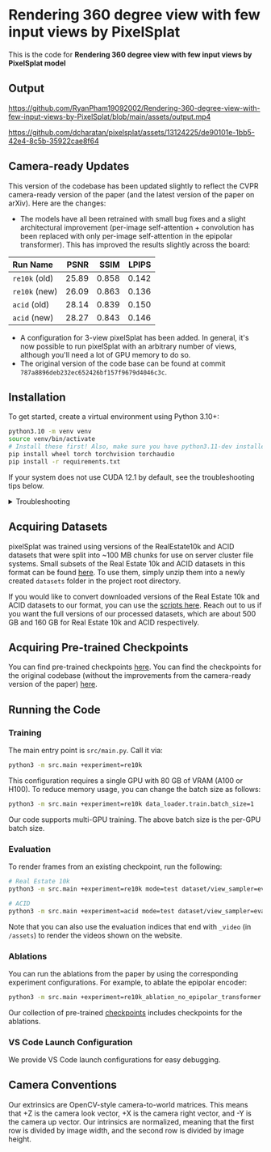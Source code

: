 # Rendering 360 degree view with few input views by PixelSplat


This is the code for **Rendering 360 degree view with few input views by PixelSplat model**

## Output
https://github.com/RyanPham19092002/Rendering-360-degree-view-with-few-input-views-by-PixelSplat/blob/main/assets/output.mp4

https://github.com/dcharatan/pixelsplat/assets/13124225/de90101e-1bb5-42e4-8c5b-35922cae8f64

## Camera-ready Updates

This version of the codebase has been updated slightly to reflect the CVPR camera-ready version of the paper (and the latest version of the paper on arXiv). Here are the changes:

* The models have all been retrained with small bug fixes and a slight architectural improvement (per-image self-attention + convolution has been replaced with only per-image self-attention in the epipolar transformer). This has improved the results slightly across the board:

| Run Name      | PSNR  | SSIM  | LPIPS |
| :------------ | ----: | ----: | ----: |
| `re10k` (old) | 25.89 | 0.858 | 0.142 |
| `re10k` (new) | 26.09 | 0.863 | 0.136 |
| `acid` (old)  | 28.14 | 0.839 | 0.150 |
| `acid` (new)  | 28.27 | 0.843 | 0.146 |

* A configuration for 3-view pixelSplat has been added. In general, it's now possible to run pixelSplat with an arbitrary number of views, although you'll need a lot of GPU memory to do so.
* The original version of the code base can be found at commit `787a8896deb232ec652426bf157f9679d4046c3c`.

## Installation

To get started, create a virtual environment using Python 3.10+:

```bash
python3.10 -m venv venv
source venv/bin/activate
# Install these first! Also, make sure you have python3.11-dev installed if using Ubuntu.
pip install wheel torch torchvision torchaudio
pip install -r requirements.txt
```

If your system does not use CUDA 12.1 by default, see the troubleshooting tips below.

<details>
<summary>Troubleshooting</summary>
<br>

The Gaussian splatting CUDA code (`diff-gaussian-rasterization`) must be compiled using the same version of CUDA that PyTorch was compiled with. As of December 2023, the version of PyTorch you get when doing `pip install torch` was built using CUDA 12.1. If your system does not use CUDA 12.1 by default, you can try the following:

- Install a version of PyTorch that was built using your CUDA version. For example, to get PyTorch with CUDA 11.8, use the following command (more details [here](https://pytorch.org/get-started/locally/)):

```bash
pip3 install torch torchvision torchaudio --index-url https://download.pytorch.org/whl/cu118
```

- Install CUDA Toolkit 12.1 on your system. One approach (_try this at your own risk!_) is to install a second CUDA Toolkit version using the `runfile (local)` option [here](https://developer.nvidia.com/cuda-12-1-0-download-archive?target_os=Linux&target_arch=x86_64&Distribution=Ubuntu&target_version=22.04&target_type=runfile_local). When you run the installer, disable the options that install GPU drivers and update the default CUDA symlinks. If you do this, you can point your system to CUDA 12.1 during installation as follows:

```bash
LD_LIBRARY_PATH=/usr/local/cuda-12.1/lib64 pip install -r requirements.txt
# If everything else was installed but you're missing diff-gaussian-rasterization, do:
LD_LIBRARY_PATH=/usr/local/cuda-12.1/lib64 pip install git+https://github.com/dcharatan/diff-gaussian-rasterization-modified
```

</details>

## Acquiring Datasets

pixelSplat was trained using versions of the RealEstate10k and ACID datasets that were split into ~100 MB chunks for use on server cluster file systems. Small subsets of the Real Estate 10k and ACID datasets in this format can be found [here](https://drive.google.com/drive/folders/1joiezNCyQK2BvWMnfwHJpm2V77c7iYGe?usp=sharing). To use them, simply unzip them into a newly created `datasets` folder in the project root directory.

If you would like to convert downloaded versions of the Real Estate 10k and ACID datasets to our format, you can use the [scripts here](https://github.com/dcharatan/real_estate_10k_tools). Reach out to us if you want the full versions of our processed datasets, which are about 500 GB and 160 GB for Real Estate 10k and ACID respectively.

## Acquiring Pre-trained Checkpoints

You can find pre-trained checkpoints [here](https://drive.google.com/drive/folders/1ZYInQyBHav979dH7arITG8Z-wTSR_Bkm?usp=sharing). You can find the checkpoints for the original codebase (without the improvements from the camera-ready version of the paper) [here](https://drive.google.com/drive/folders/18nGNWIn8RN0aEWLR6MC2mshAkx2uN6fL?usp=sharing).

## Running the Code

### Training

The main entry point is `src/main.py`. Call it via:

```bash
python3 -m src.main +experiment=re10k
```

This configuration requires a single GPU with 80 GB of VRAM (A100 or H100). To reduce memory usage, you can change the batch size as follows:

```bash
python3 -m src.main +experiment=re10k data_loader.train.batch_size=1
```

Our code supports multi-GPU training. The above batch size is the per-GPU batch size.

### Evaluation

To render frames from an existing checkpoint, run the following:

```bash
# Real Estate 10k
python3 -m src.main +experiment=re10k mode=test dataset/view_sampler=evaluation dataset.view_sampler.index_path=assets/evaluation_index_re10k.json checkpointing.load=checkpoints/re10k.ckpt

# ACID
python3 -m src.main +experiment=acid mode=test dataset/view_sampler=evaluation dataset.view_sampler.index_path=assets/evaluation_index_acid.json checkpointing.load=checkpoints/acid.ckpt
```

Note that you can also use the evaluation indices that end with `_video` (in `/assets`) to render the videos shown on the website.

### Ablations

You can run the ablations from the paper by using the corresponding experiment configurations. For example, to ablate the epipolar encoder:

```bash
python3 -m src.main +experiment=re10k_ablation_no_epipolar_transformer
```

Our collection of pre-trained [checkpoints](https://drive.google.com/drive/folders/1ZYInQyBHav979dH7arITG8Z-wTSR_Bkm?usp=sharing) includes checkpoints for the ablations.

### VS Code Launch Configuration

We provide VS Code launch configurations for easy debugging.

## Camera Conventions

Our extrinsics are OpenCV-style camera-to-world matrices. This means that +Z is the camera look vector, +X is the camera right vector, and -Y is the camera up vector. Our intrinsics are normalized, meaning that the first row is divided by image width, and the second row is divided by image height.

